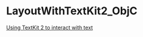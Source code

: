 # LayoutWithTextKit2_ObjC

[Using TextKit 2 to interact with text](https://developer.apple.com/documentation/uikit/textkit/using_textkit_2_to_interact_with_text)
